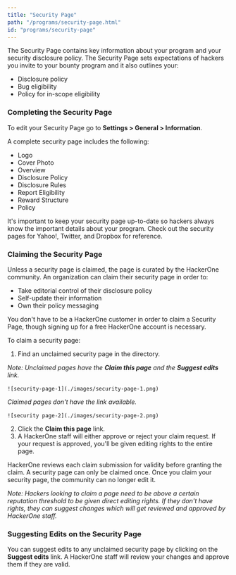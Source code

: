 ```yaml
---
title: "Security Page"
path: "/programs/security-page.html"
id: "programs/security-page"
---
```

The Security Page contains key information about your program and your security disclosure policy. The Security Page sets expectations of hackers you invite to your bounty program and it also outlines your:
* Disclosure policy
* Bug eligibility
* Policy for in-scope eligibility

### Completing the Security Page
To edit your Security Page go to **Settings > General > Information**. 

A complete security page includes the following:
* Logo
* Cover Photo
* Overview
* Disclosure Policy
* Disclosure Rules
* Report Eligibility
* Reward Structure
* Policy

It's important to keep your security page up-to-date so hackers always know the important details about your program. Check out the security pages for Yahoo!, Twitter, and Dropbox for reference.

### Claiming the Security Page
Unless a security page is claimed, the page is curated by the HackerOne community. An organization can claim their security page in order to:
* Take editorial control of their disclosure policy
* Self-update their information
* Own their policy messaging

You don't have to be a HackerOne customer in order to claim a Security Page, though signing up for a free HackerOne account is necessary.

To claim a security page:
1. Find an unclaimed security page in the directory. 
   
<i>Note: Unclaimed pages have the **Claim this page** and the **Suggest edits** link.</i> 
    
    ![security-page-1](./images/security-page-1.png)
    
<i>Claimed pages don't have the link available.</i> 
    
    ![security page-2](./images/security-page-2.png)

2. Click the **Claim this page** link. 
3. A HackerOne staff will either approve or reject your claim request. If your request is approved, you'll be given editing rights to the entire page.  

HackerOne reviews each claim submission for validity before granting the claim. A security page can only be claimed once. Once you claim your security page, the community can no longer edit it.

*Note: Hackers looking to claim a page need to be above a certain reputation threshold to be given direct editing rights. If they don't have rights, they can suggest changes which will get reviewed and approved by HackerOne staff.* 

### Suggesting Edits on the Security Page
You can suggest edits to any unclaimed security page by clicking on the **Suggest edits** link. A HackerOne staff will review your changes and approve them if they are valid. 
